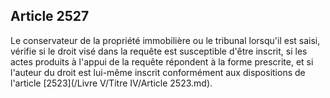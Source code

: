 Article 2527
----
Le conservateur de la propriété immobilière ou le tribunal lorsqu'il est saisi,
vérifie si le droit visé dans la requête est susceptible d'être inscrit, si les
actes produits à l'appui de la requête répondent à la forme prescrite, et si
l'auteur du droit est lui-même inscrit conformément aux dispositions de
l'article [2523](/Livre V/Titre IV/Article 2523.md).

